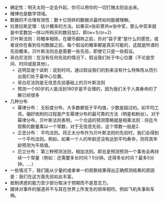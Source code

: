 - 确定性：明天太阳一定会升起，你可以用你的一切打赌太阳会出来。
- 赌博也是数学领域。
- 数据的不合理有效性：数十亿琐碎的数据点最终如何能被理解。
- 拉普拉斯定理：估计概率的方法。如果买n张彩票共w张中奖，那么中奖率就是中奖数加一除以所购买的数目加2，即(w+1)/(n+2)
- 贝叶斯法则：将概率相除。在硬币翻转之前，你对“袋子里”是什么的感觉，或者说你在看到任何数据之前，每个假设的概率都是真实可能的，这就是所谓的先验概率。贝叶斯法则总是需要一些先验，即使它只是一些假设。
- 哥白尼法则：在没有任何先验的情况下，假设我们处于中心位置（不论是空间、时间或是其他）。
	- 这明显是个讽刺：说到时间，通过假设我们的到来没有什么特殊性从而引出我们处于最中心位置。
	- 哥白尼法则是无信息先验基础上的贝叶斯法则
	- 预测一个90岁的人能活到180岁是不合理的，因为我们关于人类寿命的了解已经很多
- 几种分布
	- 幂律分布： 无标度分布，大多数都低于平均值，少数是超过的。如平均工资。偏好依附的过程是产生幂律分布的最可靠的方法（明星和粉丝）。对于幂律分布，贝叶斯法则表明，一个合适的预测策略就是相乘法则：将迄今观察的数量乘以一个常数，对于无信息先验，这个常数一般是2.
	- 正态分布： 平均法则。将正太分布作为贝叶斯法则的先验时，我们会得到一个平均法则。例如，如果一个人的年龄还没有达到平均寿命，则将其年龄预测为平局值。
	- 厄兰分布： 第三种预测法则，相加法则。即总是预测预测一个事务会再持续一个常量（例如：还需要多长时间？5分钟。还得多长时间？最多5分钟。....）
- 一些情况下，我们能从少量的或者单一的观察结果得出正确预测结果的原因是：我们在这方面先验如此丰富。
- 抵制诱惑的能力至少部分取决于预期而不是意志力。
- 媒体对事件的报道并不与其在世界上所发生的频率相符。例如飞机失事和车祸。
